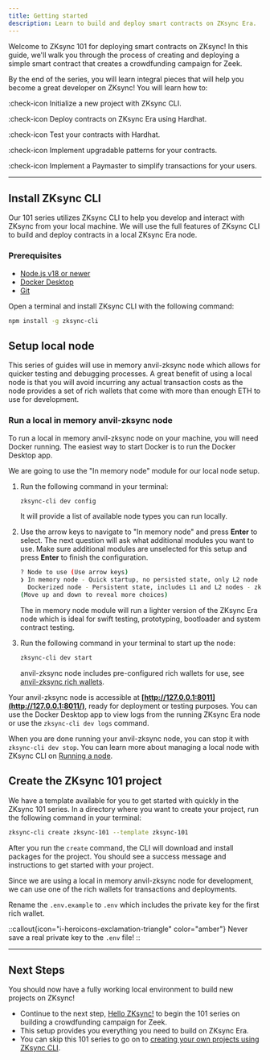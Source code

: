 ```yaml
---
title: Getting started
description: Learn to build and deploy smart contracts on ZKsync Era.
---
```


Welcome to ZKsync 101 for deploying smart contracts on ZKsync!
In this guide, we'll walk you through the process of creating and deploying a simple smart contract that creates a crowdfunding campaign for Zeek.

By the end of the series, you will learn integral pieces that will
help you become a great developer on ZKsync! You will learn how to:

:check-icon Initialize a new project with ZKsync CLI.

:check-icon Deploy contracts on ZKsync Era using Hardhat.

:check-icon Test your contracts with Hardhat.

:check-icon Implement upgradable patterns for your contracts.

:check-icon Implement a Paymaster to simplify transactions for your users.

---

## Install ZKsync CLI

Our 101 series utilizes ZKsync CLI to help you develop and interact with ZKsync from your local machine.
We will use the full features of ZKsync CLI to build and deploy contracts in a local ZKsync Era node.

### Prerequisites

- [Node.js v18 or newer](https://nodejs.org/en)
- [Docker Desktop](https://www.docker.com/products/docker-desktop/)
- [Git](https://docs.github.com/en/get-started/getting-started-with-git/set-up-git)

Open a terminal and install ZKsync CLI with the following command:

```bash
npm install -g zksync-cli
```

## Setup local node

This series of guides will use in memory anvil-zksync node which allows for quicker testing and debugging processes.
A great benefit of using a local node is that you will avoid incurring any actual transaction costs as the node provides
a set of rich wallets that come with more than enough ETH to use for development.

### Run a local in memory anvil-zksync node

To run a local in memory anvil-zksync node on your machine, you will need Docker running.
The easiest way to start Docker is to run the Docker Desktop app.

We are going to use the "In memory node" module for our local node setup.

1. Run the following command in your terminal:

    ```bash
    zksync-cli dev config
    ```

    It will provide a list of available node types you can run locally.

2. Use the arrow keys to navigate to "In memory node" and press **Enter** to select.
    The next question will ask what additional modules you want to use.
    Make sure additional modules are unselected for this setup and press **Enter** to finish the configuration.

    ```bash
    ? Node to use (Use arrow keys)
    ❯ In memory node - Quick startup, no persisted state, only L2 node - zkcli-in-memory-node
      Dockerized node - Persistent state, includes L1 and L2 nodes - zkcli-dockerized-node
    (Move up and down to reveal more choices)
    ```

    The in memory node module will run a lighter version of the ZKsync Era node
    which is ideal for swift testing, prototyping, bootloader and system contract testing.

3. Run the following command in your terminal to start up the node:

    ```bash
    zksync-cli dev start
    ```

    anvil-zksync node includes pre-configured rich wallets for use, see [anvil-zksync rich wallets](/build/test-and-debug/in-memory-node#pre-configured-rich-wallets).

Your anvil-zksync node is accessible at **[http://127.0.0.1:8011](http://127.0.0.1:8011/)**, ready for deployment or testing purposes.
You can use the Docker Desktop app to view logs from the running ZKsync Era node or use the `zksync-cli dev logs` command.

When you are done running your anvil-zksync node, you can stop it with `zksync-cli dev stop`.
You can learn more about managing a local node with ZKsync CLI on [Running a node](/build/zksync-cli/running-a-node).

## Create the ZKsync 101 project

We have a template available for you to get started with quickly in the ZKsync 101 series.
In a directory where you want to create your project, run the following command in your terminal:

```sh
zksync-cli create zksync-101 --template zksync-101
```

After you run the `create` command, the CLI will download and install packages for the project.
You should see a success message and instructions to get started with your project.

Since we are using a local in memory anvil-zksync node for development, we can use one of the
rich wallets for transactions and deployments.

Rename the `.env.example` to `.env` which includes the private key for the first rich wallet.

::callout{icon="i-heroicons-exclamation-triangle" color="amber"}
Never save a real private key to the `.env` file!
::

---

## Next Steps

You should now have a fully working local environment to build new projects on ZKsync!

- Continue to the next step, [Hello ZKsync!](/zksync-era/guides/zksync-101/hello-zksync) to begin the 101 series
  on building a crowdfunding campaign for Zeek.
- This setup provides you everything you need to build on ZKsync Era.
- You can skip this 101 series to go on to [creating your own projects using ZKsync CLI](/zksync-era/tooling/zksync-cli/creating-projects).
